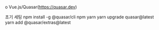 o Vue.js/Quasar(https://quasar.dev)


초기 세팅
npm install -g @quasar/cli
npm yarn
yarn upgrade quasar@latest
yarn add @quasar/extras@latest

